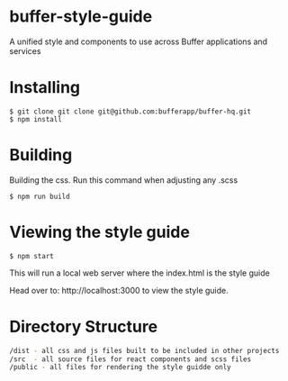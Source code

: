 # buffer-style-guide

A unified style and components to use across Buffer applications and services

# Installing

```
$ git clone git clone git@github.com:bufferapp/buffer-hq.git
$ npm install
```

# Building
Building the css.  Run this command when adjusting any .scss
```
$ npm run build
```

# Viewing the style guide
```
$ npm start
```
This will run a local web server where the index.html is the style guide

Head over to: http://localhost:3000 to view the style guide.  

# Directory Structure
```bash
/dist - all css and js files built to be included in other projects
/src  - all source files for react components and scss files
/public - all files for rendering the style guidde only
```


